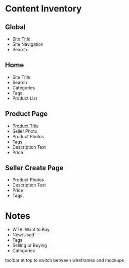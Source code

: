 # Content Inventory

## Global
* Site Title
* Site Navigation
* Search

## Home
* Site Title
* Search
* Categories
* Tags
* Product List


## Product Page
* Product Title
* Seller Photo
* Product Photos
* Tags
* Description Text
* Price

## Seller Create Page
* Product Photos
* Description Text
* Price
* Tags

# Notes
* WTB: Want to Buy
* New/Used
* Tags
* Selling or Buying
* Categories


toolbar at top to switch between wireframes and mockups

